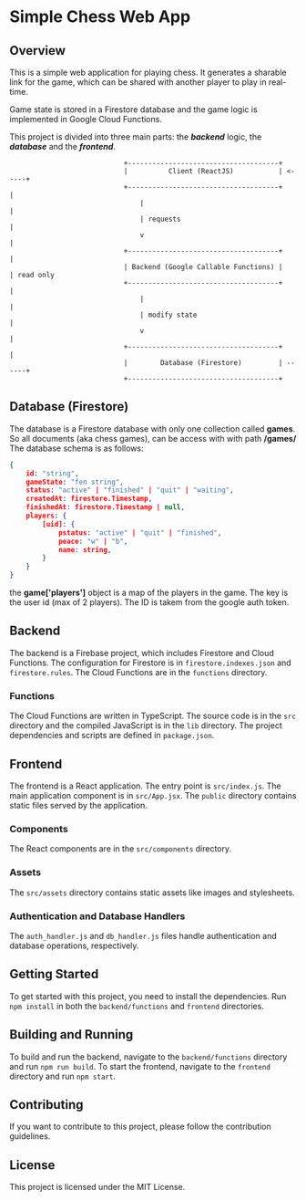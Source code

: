 # Simple Chess Web App

## Overview

This is a simple web application for playing chess. It generates a sharable link for the game, which can be shared with another player to play in real-time. 

Game state is stored in a Firestore database and the game logic is implemented in Google Cloud Functions.


This project is divided into three main parts: the ***backend*** logic, the ***database*** and the ***frontend***.

```plaintext
                            +-------------------------------------+
                            |          Client (ReactJS)           | <-----+
                            +-------------------------------------+       |
                                |                                         |
                                | requests                                |
                                v                                         |
                            +-------------------------------------+       |
                            | Backend (Google Callable Functions) |       | read only
                            +-------------------------------------+       |
                                |                                         |
                                | modify state                            |
                                v                                         |
                            +-------------------------------------+       |
                            |        Database (Firestore)         | ------+
                            +-------------------------------------+
```
## Database (Firestore)
The database is a Firestore database with only one collection called **games**. So all documents (aka chess games), can be access with with path **/games/<docid>** The database schema is as follows:
```json
{
    id: "string",
    gameState: "fen string",
    status: "active" | "finished" | "quit" | "waiting",
    createdAt: firestore.Timestamp,
    finishedAt: firestore.Timestamp | null,
    players: {
        [uid]: {
            pstatus: "active" | "quit" | "finished",
            peace: "w" | "b",
            name: string,
        }
    }
}
```

the **game['players']** object is a map of the players in the game. The key is the user id (max of 2 players). The ID is takem from the google auth token.

## Backend

The backend is a Firebase project, which includes Firestore and Cloud Functions. The configuration for Firestore is in `firestore.indexes.json` and `firestore.rules`. The Cloud Functions are in the `functions` directory.



### Functions

The Cloud Functions are written in TypeScript. The source code is in the `src` directory and the compiled JavaScript is in the `lib` directory. The project dependencies and scripts are defined in `package.json`.

## Frontend

The frontend is a React application. The entry point is `src/index.js`. The main application component is in `src/App.jsx`. The `public` directory contains static files served by the application.

### Components

The React components are in the `src/components` directory. 

### Assets

The `src/assets` directory contains static assets like images and stylesheets.

### Authentication and Database Handlers

The `auth_handler.js` and `db_handler.js` files handle authentication and database operations, respectively.

## Getting Started

To get started with this project, you need to install the dependencies. Run `npm install` in both the `backend/functions` and `frontend` directories.

## Building and Running

To build and run the backend, navigate to the `backend/functions` directory and run `npm run build`. To start the frontend, navigate to the `frontend` directory and run `npm start`.

## Contributing

If you want to contribute to this project, please follow the contribution guidelines.

## License

This project is licensed under the MIT License.